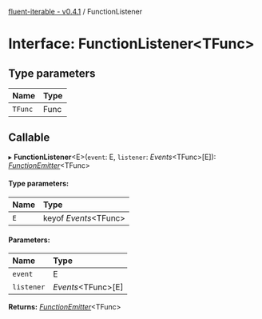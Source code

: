 [fluent-iterable - v0.4.1](../README.md) / FunctionListener

# Interface: FunctionListener<TFunc\>

## Type parameters

| Name | Type |
| :------ | :------ |
| `TFunc` | Func |

## Callable

▸ **FunctionListener**<E\>(`event`: E, `listener`: *Events*<TFunc\>[E]): [*FunctionEmitter*](../README.md#functionemitter)<TFunc\>

#### Type parameters:

| Name | Type |
| :------ | :------ |
| `E` | keyof *Events*<TFunc\> |

#### Parameters:

| Name | Type |
| :------ | :------ |
| `event` | E |
| `listener` | *Events*<TFunc\>[E] |

**Returns:** [*FunctionEmitter*](../README.md#functionemitter)<TFunc\>
